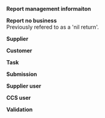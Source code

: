 **Report management informaiton**

**Report no business**  
Previously refered to as a 'nil return'.

**Supplier**

**Customer**

**Task**

**Submission**

**Supplier user**

**CCS user**

**Validation**

